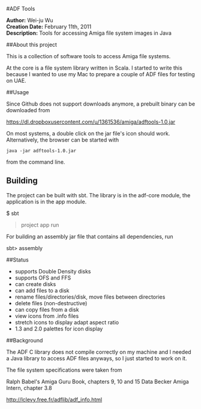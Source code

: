 #ADF Tools

<b>Author:</b>        Wei-ju Wu<br>
<b>Creation Date:</b> February 11th, 2011<br>
<b>Description:</b>   Tools for accessing Amiga file system images in Java

##About this project

This is a collection of software tools to access Amiga file systems.

At the core is a file system library written in Scala.
I started to write this because I wanted to use my Mac to prepare
a couple of ADF files for testing on UAE.

##Usage

Since Github does not support downloads anymore, a prebuilt
binary can be downloaded from

https://dl.dropboxusercontent.com/u/1361536/amiga/adftools-1.0.jar

On most systems, a double click on the jar file's icon should
work. Alternatively, the browser can be started with

    java -jar adftools-1.0.jar

from the command line.

## Building
The project can be built with sbt.
The library is in the adf-core module, the application is in the app module.

$ sbt
> project app
> run

For building an assembly jar file that contains all dependencies, run

sbt> assembly

##Status

- supports Double Density disks
- supports OFS and FFS
- can create disks
- can add files to a disk
- rename files/directories/disk, move files between directories
- delete files (non-destructive)
- can copy files from a disk
- view icons from .info files
- stretch icons to display adapt aspect ratio
- 1.3 and 2.0 palettes for icon display

##Background

The ADF C library does not compile correctly on my machine and I needed
a Java library to access ADF files anyways, so I just started to work
on it.

The file system specifications were taken from

Ralph Babel's Amiga Guru Book, chapters 9, 10 and 15
Data Becker Amiga Intern, chapter 3.8

http://lclevy.free.fr/adflib/adf_info.html
